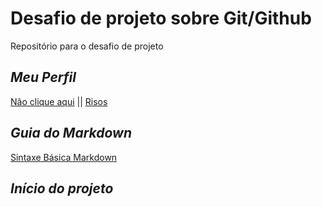 # Desafio de projeto sobre Git/Github
Repositório para o desafio de projeto

## *Meu Perfil*
[Não clique aqui](https://i.postimg.cc/g0RZtR14/mamaco.jpg) || [Risos](https://github.com/LHTCardoso)

## *Guia do Markdown*
[Sintaxe Básica Markdown](https://www.markdownguide.org/basic-syntax/)

## *Início do projeto*
